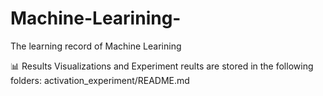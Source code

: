 # Machine-Learining-
The learning record of Machine Learining  

📊 Results
Visualizations and Experiment reults are stored in the following folders:
activation_experiment/README.md
